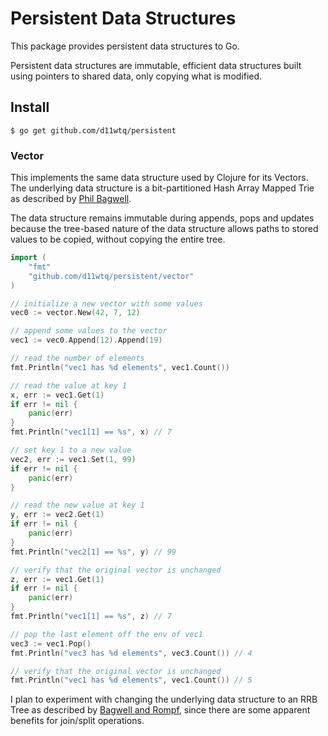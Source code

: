 # Persistent Data Structures

This package provides persistent data structures to Go.

Persistent data structures are immutable, efficient data structures built
using pointers to shared data, only copying what is modified.

## Install

    $ go get github.com/d11wtq/persistent

### Vector

This implements the same data structure used by Clojure for its Vectors. The
underlying data structure is a bit-partitioned Hash Array Mapped Trie as
described by [Phil Bagwell][1].

The data structure remains immutable during appends, pops and updates because
the tree-based nature of the data structure allows paths to stored values to be
copied, without copying the entire tree.

``` go
import (
	"fmt"
	"github.com/d11wtq/persistent/vector"
)

// initialize a new vector with some values
vec0 := vector.New(42, 7, 12)

// append some values to the vector
vec1 := vec0.Append(12).Append(19)

// read the number of elements
fmt.Println("vec1 has %d elements", vec1.Count())

// read the value at key 1
x, err := vec1.Get(1)
if err != nil {
	panic(err)
}
fmt.Println("vec1[1] == %s", x) // 7

// set key 1 to a new value
vec2, err := vec1.Set(1, 99)
if err != nil {
	panic(err)
}

// read the new value at key 1
y, err := vec2.Get(1)
if err != nil {
	panic(err)
}
fmt.Println("vec2[1] == %s", y) // 99

// verify that the original vector is unchanged
z, err := vec1.Get(1)
if err != nil {
	panic(err)
}
fmt.Println("vec1[1] == %s", z) // 7

// pop the last element off the env of vec1
vec3 := vec1.Pop()
fmt.Println("vec3 has %d elements", vec3.Count()) // 4

// verify that the original vector is unchanged
fmt.Println("vec1 has %d elements", vec1.Count()) // 5
```

I plan to experiment with changing the underlying data structure to an RRB Tree
as described by [Bagwell and Rompf][2], since there are some apparent benefits
for join/split operations.

  [1]: http://lampwww.epfl.ch/papers/idealhashtrees.pdf
  [2]: http://infoscience.epfl.ch/record/169879/files/RMTrees.pdf
